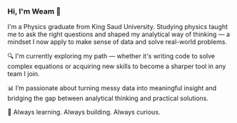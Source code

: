 ### Hi, I'm Weam 👋

I'm a Physics graduate from King Saud University. Studying physics taught me to ask the right questions and shaped my analytical way of thinking — a mindset I now apply to make sense of data and solve real-world problems.

🔍 I'm currently exploring my path — whether it's writing code to solve complex equations or acquiring new skills to become a sharper tool in any team I join.

📊 I’m passionate about turning messy data into meaningful insight and bridging the gap between analytical thinking and practical solutions.

🚀 Always learning. Always building. Always curious.
